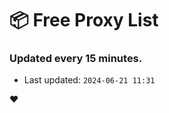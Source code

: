 # :package: Free Proxy List
### Updated every 15 minutes.

- Last updated: `2024-06-21 11:31`

:heart:
